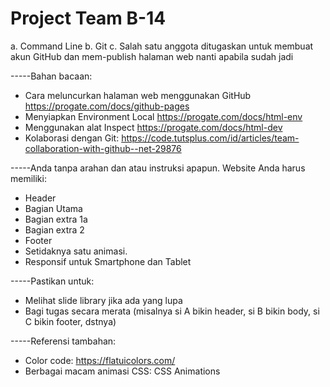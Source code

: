 # Project Team B-14
a. Command Line 
b. Git 
c. Salah satu anggota ditugaskan untuk membuat akun GitHub dan mem-publish halaman web nanti apabila sudah jadi 

-----Bahan bacaan:

- Cara meluncurkan halaman web menggunakan GitHub https://progate.com/docs/github-pages
- Menyiapkan Environment Local https://progate.com/docs/html-env
- Menggunakan alat Inspect https://progate.com/docs/html-dev
- Kolaborasi dengan Git: https://code.tutsplus.com/id/articles/team-collaboration-with-github--net-29876

-----Anda tanpa arahan dan atau instruksi apapun. Website Anda harus memiliki:

- Header
- Bagian Utama
- Bagian extra 1a
- Bagian extra 2
- Footer
- Setidaknya satu animasi.
- Responsif untuk Smartphone dan Tablet 

-----Pastikan untuk:
- Melihat slide library jika ada yang lupa
- Bagi tugas secara merata (misalnya si A bikin header, si B bikin body, si C bikin footer, dstnya)

-----Referensi tambahan:
- Color code: https://flatuicolors.com/
- Berbagai macam animasi CSS: CSS Animations
